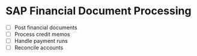 # SAP Financial Document Processing 

<!--<{{objectives}}>>-->
- [ ] Post financial documents
- [ ] Process credit memos
- [ ] Handle payment runs
- [ ] Reconcile accounts 

<!--<{{/objectives}}>>-->